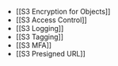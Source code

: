 - [[S3 Encryption for Objects]]
- [[S3 Access Control]]
- [[S3 Logging]]
- [[S3 Tagging]]
- [[S3 MFA]]
- [[S3 Presigned URL]]


